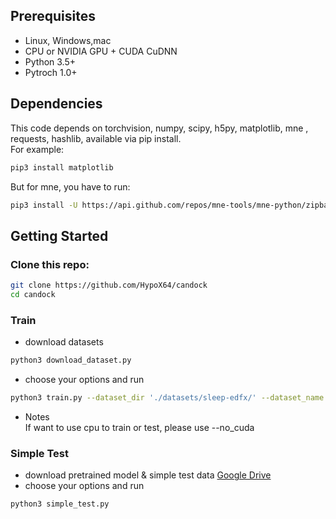 ## Prerequisites
- Linux, Windows,mac
- CPU or NVIDIA GPU + CUDA CuDNN
- Python 3.5+
- Pytroch 1.0+

## Dependencies
This code depends on torchvision, numpy, scipy, h5py, matplotlib, mne , requests, hashlib, available via pip install.<br>
For example:<br>

```bash
pip3 install matplotlib
```
But for mne, you have to run:<br>
```bash
pip3 install -U https://api.github.com/repos/mne-tools/mne-python/zipball/master
```

## Getting Started
### Clone this repo:
```bash
git clone https://github.com/HypoX64/candock
cd candock
```
### Train
* download datasets
```bash
python3 download_dataset.py
```
* choose your options and run
```bash
python3 train.py --dataset_dir './datasets/sleep-edfx/' --dataset_name sleep-edfx --signal_name 'EEG Fpz-Cz' --sample_num 10 --model_name lstm --batchsize 64 --network_save_freq 5 --epochs 20 --lr 0.0005 --BID 5_95_th --select_sleep_time --cross_validation subject
```
* Notes<br>
If want to use cpu to train or test, please use --no_cuda

### Simple Test
* download pretrained model & simple test data  [Google Drive](https://drive.google.com/open?id=1pup2_tZFGQQwB-hoXRjpMxiD4Vmpn0Lf)
* choose your options and run
```bash
python3 simple_test.py
```